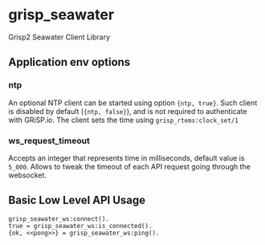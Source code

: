 # grisp_seawater

Grisp2 Seawater Client Library

## Application env options

### ntp

An optional NTP client can be started using option `{ntp, true}`.
Such client is disabled by default (`{ntp, false}`), and is not required to authenticate with GRiSP.io. The client sets the time using `grisp_rtems:clock_set/1`

### ws_request_timeout

Accepts an integer that represents time in milliseconds, default value is `5_000`.
Allows to tweak the timeout of each API request going through the websocket.

## Basic Low Level API Usage

    grisp_seawater_ws:connect().
    true = grisp_seawater_ws:is_connected().
    {ok, <<pong>>} = grisp_seawater_ws:ping().
